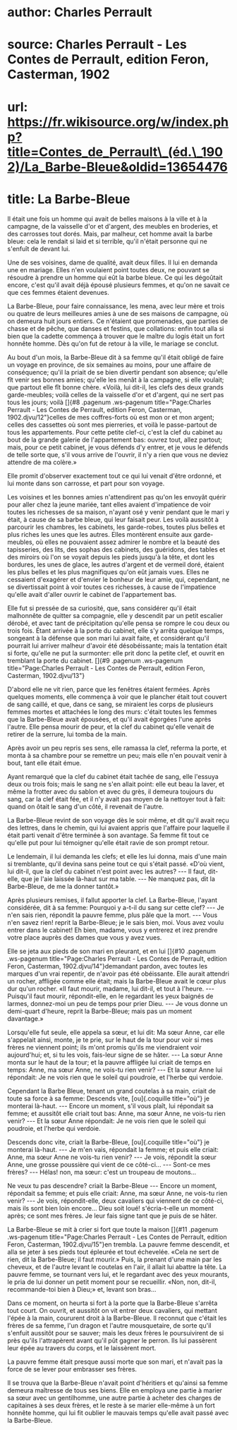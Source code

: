 # author: Charles Perrault
# source: Charles Perrault - Les Contes de Perrault, edition Feron, Casterman, 1902
# url: https://fr.wikisource.org/w/index.php?title=Contes_de_Perrault\_(éd.\_1902)/La_Barbe-Bleue&oldid=13654476
# title: La Barbe-Bleue

Il était une fois un homme qui avait de belles maisons à la ville et à
la campagne, de la vaisselle d'or et d'argent, des meubles en broderies,
et des carrosses tout dorés. Mais, par malheur, cet homme avait la barbe
bleue: cela le rendait si laid et si terrible, qu'il n'était personne
qui ne s'enfuît de devant lui.

Une de ses voisines, dame de qualité, avait deux filles. Il lui en
demanda une en mariage. Elles n'en voulaient point toutes deux, ne
pouvant se résoudre à prendre un homme qui eût la barbe bleue. Ce qui
les dégoûtait encore, c'est qu'il avait déjà épousé plusieurs femmes, et
qu'on ne savait ce que ces femmes étaient devenues.

La Barbe-Bleue, pour faire connaissance, les mena, avec leur mère et
trois ou quatre de leurs meilleures amies à une de ses maisons de
campagne, où on demeura huit jours entiers. Ce n'étaient que promenades,
que parties de chasse et de pêche, que danses et festins, que
collations: enfin tout alla si bien que la cadette commença à trouver
que le maître du logis était un fort honnête homme. Dès qu'on fut de
retour à la ville, le mariage se conclut.

Au bout d'un mois, la Barbe-Bleue dit à sa femme qu'il était obligé de
faire un voyage en province, de six semaines au moins, pour une affaire
de conséquence; qu'il la priait de se bien divertir pendant son
absence; qu'elle fît venir ses bonnes amies; qu'elle les menât à la
campagne, si elle voulait; que partout elle fît bonne chère. «Voilà,
lui dit-il, les clefs des deux grands garde-meubles; voilà celles de la
vaisselle d'or et d'argent, qui ne sert pas tous les jours; voilà []{#8
.pagenum .ws-pagenum
title="Page:Charles Perrault - Les Contes de Perrault, edition Feron, Casterman, 1902.djvu/12"}celles
de mes coffres-forts où est mon or et mon argent; celles des cassettes
où sont mes pierreries, et voilà le passe-partout de tous les
appartements. Pour cette petite clef-ci, c'est la clef du cabinet au
bout de la grande galerie de l'appartement bas: ouvrez tout, allez
partout; mais, pour ce petit cabinet, je vous défends d'y entrer, et je
vous le défends de telle sorte que, s'il vous arrive de l'ouvrir, il n'y
a rien que vous ne deviez attendre de ma colère.»

Elle promit d'observer exactement tout ce qui lui venait d'être ordonné,
et lui monte dans son carrosse, et part pour son voyage.

Les voisines et les bonnes amies n'attendirent pas qu'on les envoyât
quérir pour aller chez la jeune mariée, tant elles avaient d'impatience
de voir toutes les richesses de sa maison, n'ayant osé y venir pendant
que le mari y était, à cause de sa barbe bleue, qui leur faisait peur.
Les voilà aussitôt à parcourir les chambres, les cabinets, les
garde-robes, toutes plus belles et plus riches les unes que les autres.
Elles montèrent ensuite aux garde-meubles, où elles ne pouvaient assez
admirer le nombre et la beauté des tapisseries, des lits, des sophas des
cabinets, des guéridons, des tables et des miroirs où l'on se voyait
depuis les pieds jusqu'à la tête, et dont les bordures, les unes de
glace, les autres d'argent et de vermeil doré, étaient les plus belles
et les plus magnifiques qu'on eût jamais vues. Elles ne cessaient
d'exagérer et d'envier le bonheur de leur amie, qui, cependant, ne se
divertissait point à voir toutes ces richesses, à cause de l'impatience
qu'elle avait d'aller ouvrir le cabinet de l'appartement bas.

Elle fut si pressée de sa curiosité, que, sans considérer qu'il était
malhonnête de quitter sa compagnie, elle y descendit par un petit
escalier dérobé, et avec tant de précipitation qu'elle pensa se rompre
le cou deux ou trois fois. Étant arrivée à la porte du cabinet, elle s'y
arrêta quelque temps, songeant à la défense que son mari lui avait
faite, et considérant qu'il pourrait lui arriver malheur d'avoir été
désobéissante; mais la tentation était si forte, qu'elle ne put la
surmonter: elle prit donc la petite clef, et ouvrit en tremblant la
porte du cabinet. []{#9 .pagenum .ws-pagenum
title="Page:Charles Perrault - Les Contes de Perrault, edition Feron, Casterman, 1902.djvu/13"}

D'abord elle ne vit rien, parce que les fenêtres étaient fermées. Après
quelques moments, elle commença à voir que le plancher était tout
couvert de sang caillé, et que, dans ce sang, se miraient les corps de
plusieurs femmes mortes et attachées le long des murs: c'était toutes
les femmes que la Barbe-Bleue avait épousées, et qu'il avait égorgées
l'une après l'autre. Elle pensa mourir de peur, et la clef du cabinet
qu'elle venait de retirer de la serrure, lui tomba de la main.

Après avoir un peu repris ses sens, elle ramassa la clef, referma la
porte, et monta à sa chambre pour se remettre un peu; mais elle n'en
pouvait venir à bout, tant elle était émue.

Ayant remarqué que la clef du cabinet était tachée de sang, elle
l'essuya deux ou trois fois; mais le sang ne s'en allait point: elle
eut beau la laver, et même la frotter avec du sablon et avec du grès, il
demeura toujours du sang, car la clef était fée, et il n'y avait pas
moyen de la nettoyer tout à fait: quand on ôtait le sang d'un côté, il
revenait de l'autre.

La Barbe-Bleue revint de son voyage dès le soir même, et dit qu'il avait
reçu des lettres, dans le chemin, qui lui avaient appris que l'affaire
pour laquelle il était parti venait d'être terminée à son avantage. Sa
femme fit tout ce qu'elle put pour lui témoigner qu'elle était ravie de
son prompt retour.

Le lendemain, il lui demanda les clefs; et elle les lui donna, mais
d'une main si tremblante, qu'il devina sans peine tout ce qui s'était
passé. «D'où vient, lui dit-il, que la clef du cabinet n'est point avec
les autres? --- Il faut, dit-elle, que je l'aie laissée là-haut sur ma
table. --- Ne manquez pas, dit la Barbe-Bleue, de me la donner tantôt.»

Après plusieurs remises, il fallut apporter la clef. La Barbe-Bleue,
l'ayant considérée, dit à sa femme: Pourquoi y a-t-il du sang sur cette
clef? --- Je n'en sais rien, répondit la pauvre femme, plus pâle que la
mort. --- Vous n'en savez rien! reprit la Barbe-Bleue; je le sais
bien, moi. Vous avez voulu entrer dans le cabinet! Eh bien, madame,
vous y entrerez et irez prendre votre place auprès des dames que vous y
avez vues.

Elle se jeta aux pieds de son mari en pleurant, et en lui []{#10
.pagenum .ws-pagenum
title="Page:Charles Perrault - Les Contes de Perrault, edition Feron, Casterman, 1902.djvu/14"}demandant
pardon, avec toutes les marques d'un vrai repentir, de n'avoir pas été
obéissante. Elle aurait attendri un rocher, affligée comme elle était;
mais la Barbe-Bleue avait le cœur plus dur qu'un rocher. «Il faut
mourir, madame, lui dit-il, et tout à l'heure. --- Puisqu'il faut
mourir, répondit-elle, en le regardant les yeux baignés de larmes,
donnez-moi un peu de temps pour prier Dieu. --- Je vous donne un
demi-quart d'heure, reprit la Barbe-Bleue; mais pas un moment
davantage.»

Lorsqu'elle fut seule, elle appela sa sœur, et lui dit: Ma sœur Anne,
car elle s'appelait ainsi, monte, je te prie, sur le haut de la tour
pour voir si mes frères ne viennent point; ils m'ont promis qu'ils me
viendraient voir aujourd'hui; et, si tu les vois, fais-leur signe de se
hâter. --- La sœur Anne monta sur le haut de la tour; et la pauvre
affligée lui criait de temps en temps: Anne, ma sœur Anne, ne vois-tu
rien venir? --- Et la sœur Anne lui répondait: Je ne vois rien que le
soleil qui poudroie, et l'herbe qui verdoie.

Cependant la Barbe Bleue, tenant un grand coutelas à sa main, criait de
toute sa force à sa femme: Descends vite, [ou]{.coquille title="où"} je
monterai là-haut. --- Encore un moment, s'il vous plaît, lui répondait
sa femme; et aussitôt elle criait tout bas: Anne, ma sœur Anne, ne
vois-tu rien venir? --- Et la sœur Anne répondait: Je ne vois rien que
le soleil qui poudroie, et l'herbe qui verdoie.

Descends donc vite, criait la Barbe-Bleue, [ou]{.coquille title="où"} je
monterai là-haut. --- Je m'en vais, répondait la femme; et puis elle
criait: Anne, ma sœur Anne ne vois-tu rien venir? --- Je vois,
répondit la sœur Anne, une grosse poussière qui vient de ce côté-ci...
--- Sont-ce mes frères? --- Hélas! non, ma sœur: c'est un troupeau de
moutons...

Ne veux tu pas descendre? criait la Barbe-Bleue --- Encore un moment,
répondait sa femme; et puis elle criait: Anne, ma sœur Anne, ne
vois-tu rien venir? --- Je vois, répondit-elle, deux cavaliers qui
viennent de ce côté-ci, mais ils sont bien loin encore... Dieu soit
loué! s'écria-t-elle un moment après; ce sont mes frères. Je leur fais
signe tant que je puis de se hâter.

La Barbe-Bleue se mit à crier si fort que toute la maison []{#11
.pagenum .ws-pagenum
title="Page:Charles Perrault - Les Contes de Perrault, edition Feron, Casterman, 1902.djvu/15"}en
trembla. La pauvre femme descendit, et alla se jeter à ses pieds tout
épleurée et tout échevelée. «Cela ne sert de rien, dit la Barbe-Bleue;
il faut mourir.» Puis, la prenant d'une main par les cheveux, et de
l'autre levant le coutelas en l'air, il allait lui abattre la tête. La
pauvre femme, se tournant vers lui, et le regardant avec des yeux
mourants, le pria de lui donner un petit moment pour se recueillir.
«Non, non, dit-il, recommande-toi bien à Dieu;» et, levant son
bras...

Dans ce moment, on heurta si fort à la porte que la Barbe-Bleue s'arrêta
tout court. On ouvrit, et aussitôt on vit entrer deux cavaliers, qui
mettant l'épée à la main, coururent droit à la Barbe-Bleue. Il reconnut
que c'était les frères de sa femme, l'un dragon et l'autre mousquetaire,
de sorte qu'il s'enfuit aussitôt pour se sauver; mais les deux frères
le poursuivirent de si près qu'ils l'attrapèrent avant qu'il pût gagner
le perron. Ils lui passèrent leur épée au travers du corps, et le
laissèrent mort.

La pauvre femme était presque aussi morte que son mari, et n'avait pas
la force de se lever pour embrasser ses frères.

Il se trouva que la Barbe-Bleue n'avait point d'héritiers et qu'ainsi sa
femme demeura maîtresse de tous ses biens. Elle en employa une partie à
marier sa sœur avec un gentilhomme, une autre partie à acheter des
charges de capitaines à ses deux frères, et le reste à se marier
elle-même à un fort honnête homme, qui lui fit oublier le mauvais temps
qu'elle avait passé avec la Barbe-Bleue.

